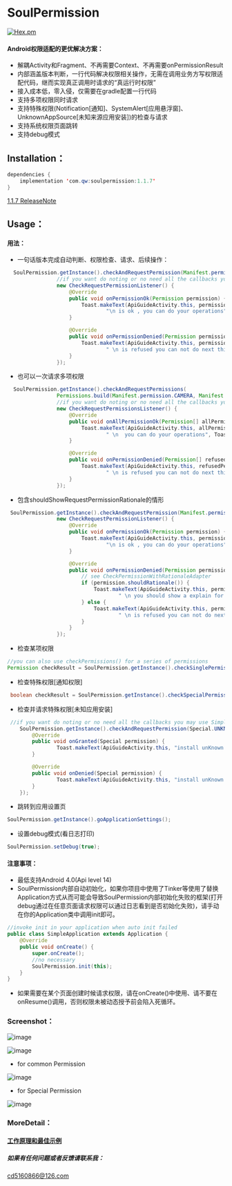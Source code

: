 # SoulPermission
 [![Hex.pm](https://img.shields.io/hexpm/l/plug.svg)](https://www.apache.org/licenses/LICENSE-2.0)
#### Android权限适配的更优解决方案：
 -  解耦Activity和Fragment、不再需要Context、不再需要onPermissionResult
 - 内部涵盖版本判断，一行代码解决权限相关操作，无需在调用业务方写权限适配代码，继而实现真正调用时请求的“真运行时权限”
 - 接入成本低，零入侵，仅需要在gradle配置一行代码
 - 支持多项权限同时请求
 - 支持特殊权限(Notification[通知]、SystemAlert[应用悬浮窗]、UnknownAppSource[未知来源应用安装])的检查与请求
 - 支持系统权限页面跳转
 - 支持debug模式
## Installation：

```java
dependencies {
    implementation 'com.qw:soulpermission:1.1.7'
}

```
[1.1.7 ReleaseNote](http://note.youdao.com/noteshare?id=bd3c7ebfdccb67bb509205be776bd9f2)
## Usage：

#### 用法：
- 一句话版本完成自动判断、权限检查、请求、后续操作：
```java
  SoulPermission.getInstance().checkAndRequestPermission(Manifest.permission.ACCESS_FINE_LOCATION,
                //if you want do noting or no need all the callbacks you may use SimplePermissionAdapter instead
                new CheckRequestPermissionListener() {
                    @Override
                    public void onPermissionOk(Permission permission) {
                        Toast.makeText(ApiGuideActivity.this, permission.toString() +
                                "\n is ok , you can do your operations", Toast.LENGTH_SHORT).show();
                    }

                    @Override
                    public void onPermissionDenied(Permission permission) {
                        Toast.makeText(ApiGuideActivity.this, permission.toString() +
                                " \n is refused you can not do next things", Toast.LENGTH_SHORT).show();
                    }
                });

```
- 也可以一次请求多项权限

```java
  SoulPermission.getInstance().checkAndRequestPermissions(
                Permissions.build(Manifest.permission.CAMERA, Manifest.permission.WRITE_EXTERNAL_STORAGE),
                //if you want do noting or no need all the callbacks you may use SimplePermissionsAdapter instead
                new CheckRequestPermissionsListener() {
                    @Override
                    public void onAllPermissionOk(Permission[] allPermissions) {
                        Toast.makeText(ApiGuideActivity.this, allPermissions.length + "permissions is ok" +
                                " \n  you can do your operations", Toast.LENGTH_SHORT).show();
                    }

                    @Override
                    public void onPermissionDenied(Permission[] refusedPermissions) {
                        Toast.makeText(ApiGuideActivity.this, refusedPermissions[0].toString() +
                                " \n is refused you can not do next things", Toast.LENGTH_SHORT).show();
                    }
                });

```
- 包含shouldShowRequestPermissionRationale的情形

```java
 SoulPermission.getInstance().checkAndRequestPermission(Manifest.permission.READ_CONTACTS,
                new CheckRequestPermissionListener() {
                    @Override
                    public void onPermissionOk(Permission permission) {
                        Toast.makeText(ApiGuideActivity.this, permission.toString() +
                                "\n is ok , you can do your operations", Toast.LENGTH_SHORT).show();
                    }

                    @Override
                    public void onPermissionDenied(Permission permission) {
                        // see CheckPermissionWithRationaleAdapter
                        if (permission.shouldRationale()) {
                            Toast.makeText(ApiGuideActivity.this, permission.toString() +
                                    " \n you should show a explain for user then retry ", Toast.LENGTH_SHORT).show();
                        } else {
                            Toast.makeText(ApiGuideActivity.this, permission.toString() +
                                    " \n is refused you can not do next things", Toast.LENGTH_SHORT).show();
                        }
                    }
                });

```
- 检查某项权限

```java
//you can also use checkPermissions() for a series of permissions
Permission checkResult = SoulPermission.getInstance().checkSinglePermission(Manifest.permission.ACCESS_FINE_LOCATION);
```
- 检查特殊权限[通知权限]

```java
 boolean checkResult = SoulPermission.getInstance().checkSpecialPermission(Special.NOTIFICATION);
```
- 检查并请求特殊权限[未知应用安装]

```java
 //if you want do noting or no need all the callbacks you may use SimpleSpecialPermissionAdapter instead
    SoulPermission.getInstance().checkAndRequestPermission(Special.UNKNOWN_APP_SOURCES, new SpecialPermissionListener() {
        @Override
        public void onGranted(Special permission) {
                Toast.makeText(ApiGuideActivity.this, "install unKnown app  is enable now", Toast.LENGTH_SHORT).show();
        }

        @Override
        public void onDenied(Special permission) {
                Toast.makeText(ApiGuideActivity.this, "install unKnown app  is disable yet", Toast.LENGTH_SHORT).show();
        }
    });
```

- 跳转到应用设置页


```java
SoulPermission.getInstance().goApplicationSettings();
```

- 设置debug模式(看日志打印)

```java
SoulPermission.setDebug(true);
```

#### 注意事项：
- 最低支持Android 4.0(Api level 14)
- SoulPermission内部自动初始化，如果你项目中使用了Tinker等使用了替换Application方式从而可能会导致SoulPermission内部初始化失败的框架(打开debug通过在任意页面请求权限可以通过日志看到是否初始化失败)，请手动在你的Application类中调用init即可。

```java
//invoke init in your application when auto init failed
public class SimpleApplication extends Application {
    @Override
    public void onCreate() {
        super.onCreate();
        //no necessary
        SoulPermission.init(this);
    }
}

```
- 如果需要在某个页面创建时候请求权限，请在onCreate()中使用、请不要在onResume()调用，否则权限未被动态授予前会陷入死循环。
### Screenshot：
![image](https://img-blog.csdnimg.cn/20190530192037641.png)

![image](https://img-blog.csdnimg.cn/20190530192140891.png)
- for common Permission

![image](https://img-blog.csdnimg.cn/20190530192219180.gif)

- for Special Permission

![image](https://img-blog.csdnimg.cn/2019053019225180.gif)

### MoreDetail：
#### [工作原理和最佳示例](https://blog.csdn.net/u014626094/article/details/89438614)

##### 如果有任何问题或者反馈请联系我：
cd5160866@126.com
